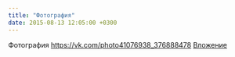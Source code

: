 ```yaml
---
title: "Фотография"
date: 2015-08-13 12:05:00 +0300
---
```


Фотография
<a class="vk-attach" href="https://vk.com/photo41076938_376888478">https://vk.com/photo41076938_376888478</a>
<a class="vk-attach" href="https://vk.com/photo41076938_376888478">Вложение</a>
